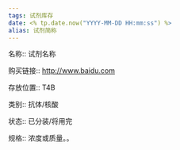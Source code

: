 ```yaml
---
tags: 试剂库存
date: <% tp.date.now("YYYY-MM-DD HH:mm:ss") %>
alias: 试剂简称
---
```


名称:: 试剂名称

购买链接:: http://www.baidu.com

存放位置:: T4B

类别:: 抗体/核酸

状态:: 已分装/将用完

规格:: 浓度或质量。。